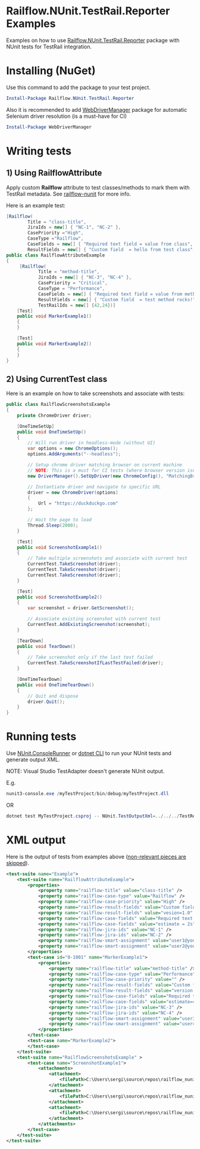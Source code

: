# Railflow.NUnit.TestRail.Reporter Examples

Examples on how to use [Railflow.NUnit.TestRail.Reporter](https://www.nuget.org/packages/Railflow.NUnit.TestRail.Reporter/) package with NUnit tests for TestRail integration.


Installing (NuGet)
============

Use this command to add the package to your test project.

```powershell
Install-Package Railflow.NUnit.TestRail.Reporter
```

Also it is recommended to add [WebDriverManager](https://www.nuget.org/packages/WebDriverManager/) package for automatic Selenium driver resolution (is a must-have for CI)

```powershell
Install-Package WebDriverManager
```



Writing tests
=============



## 1) Using RailflowAttribute

Apply custom **Railflow** attribute to test classes/methods to mark them with TestRail metadata. See [railflow-nunit](https://www.nuget.org/packages/Railflow.NUnit.TestRail.Reporter) for more info.

Here is an example test:

```c#
[Railflow(
        Title = "class-title",
        JiraIds = new[] { "NC-1", "NC-2" },
        CasePriority ="High",
        CaseType ="Railflow",
        CaseFields = new[] { "Required text field = value from class", "estimate = 2s" },
        ResultFields = new[] { "Custom field  = hello from test class", "vesion=1.0" }, SmartAssignment = new []{"user1@yourcompany.com", "user2@yourcompany.com"})]
public class RailflowAttributeExample
{
	 [Railflow(
            Title = "method-title",
            JiraIds = new[] { "NC-3", "NC-4" },
            CasePriority = "Critical",
            CaseType = "Performance",
            CaseFields = new[] { "Required text field = value from method","estimate=42s" },
            ResultFields = new[] { "Custom field  = test method rocks!", "version = 2.0" }, SmartAssignment = new[] { "user3@yourcompany.com", "user4@yourcompany.com"},
            TestRailIds = new[] {42,24})]
	[Test]
	public void MarkerExample1()
	{
	}

	[Test]
	public void MarkerExample2()
	{
	}
}
```



## 2) Using CurrentTest class

Here is an example on how to take screenshots and associate with tests:

```c#
public class RailflowScreenshotsExample
{
	private ChromeDriver driver;

	[OneTimeSetUp]
	public void OneTimeSetUp()
	{
		// Will run driver in headless-mode (without UI)
		var options = new ChromeOptions();
		options.AddArguments("--headless");

		// Setup chrome driver matching browser on current machine
		// NOTE: This is a must for CI tests (where browser version isn't known upfront)
		new DriverManager().SetUpDriver(new ChromeConfig(), "MatchingBrowser");

		// Instantiate driver and navigate to specific URL
		driver = new ChromeDriver(options)
		{
			Url = "https://duckduckgo.com"
		};

		// Wait the page to load
		Thread.Sleep(2000);
	}

	[Test]
	public void ScreenshotExample1()
	{
		// Take multiple screenshots and associate with current test
		CurrentTest.TakeScreenshot(driver);
		CurrentTest.TakeScreenshot(driver);
		CurrentTest.TakeScreenshot(driver);
	}

	[Test]
	public void ScreenshotExample2()
	{
		var screenshot = driver.GetScreenshot();

		// Associate existing screenshot with current test
		CurrentTest.AddExistingScreenshot(screenshot);
	}

	[TearDown]
	public void TearDown()
	{
		// Take screenshot only if the last test failed
		CurrentTest.TakeScreenshotIfLastTestFailed(driver);
	}

	[OneTimeTearDown]
	public void OneTimeTearDown()
	{
		// Quit and dispose
		driver.Quit();
	}
}
```



Running tests
============

Use [NUnit.ConsoleRunner](https://www.nuget.org/packages/NUnit.ConsoleRunner/) or [dotnet CLI](https://docs.microsoft.com/en-us/dotnet/core/tools/dotnet-test) to run your NUnit tests and generate output XML.

NOTE: Visual Studio TestAdapter doesn't generate NUnit output.

E.g.

```powershell
nunit3-console.exe /myTestProject/bin/debug/myTestProject.dll
```

OR

```powershell
dotnet test MyTestProject.csproj -- NUnit.TestOutputXml=../../../TestResults
```



XML output
===========

Here is the output of tests from examples above (<u>non-relevant pieces are skipped</u>).

```xml
<test-suite name="Example">      
	<test-suite name="RailflowAttributeExample">
		<properties>
			<property name="railflow-title" value="class-title" />
			<property name="railflow-case-type" value="Railflow" />
			<property name="railflow-case-priority" value="High" />
			<property name="railflow-result-fields" value="Custom field  = hello from test class" />
			<property name="railflow-result-fields" value="vesion=1.0" />
			<property name="railflow-case-fields" value="Required text field = value from class" />
			<property name="railflow-case-fields" value="estimate = 2s" />
			<property name="railflow-jira-ids" value="NC-1" />
			<property name="railflow-jira-ids" value="NC-2" />
			<property name="railflow-smart-assignment" value="user1@yourcompany.com" />
			<property name="railflow-smart-assignment" value="user2@yourcompany.com" />
		</properties>       
		<test-case id="0-1001" name="MarkerExample1">
			<properties>
				<property name="railflow-title" value="method-title" />
				<property name="railflow-case-type" value="Performance" />
				<property name="railflow-case-priority" value="" />
				<property name="railflow-result-fields" value="Custom field  = test method rocks!" />
				<property name="railflow-result-fields" value="version = 2.0" />
				<property name="railflow-case-fields" value="Required text field = value from method" />
				<property name="railflow-case-fields" value="estimate=42s" />
				<property name="railflow-jira-ids" value="NC-3" />
				<property name="railflow-jira-ids" value="NC-4" />
				<property name="railflow-smart-assignment" value="user3@yourcompany.com" />
				<property name="railflow-smart-assignment" value="user4@yourcompany.com" />
			</properties>       
		</test-case>
		<test-case name="MarkerExample2">          
		</test-case>        
	</test-suite>
	<test-suite name="RailflowScreenshotsExample" >
		<test-case name="ScreenshotExample1">
			<attachments>
				<attachment>
					<filePath>C:\Users\sergi\source\repos\railflow_nunit_example\src\Railflow.NUnit.TestRail.Reporter.Example\Example\railflow-screenshots\test-run 2022-01-11-05-42-18\ScreenshotExample1-0.png</filePath>
				</attachment>
				<attachment>
					<filePath>C:\Users\sergi\source\repos\railflow_nunit_example\src\Railflow.NUnit.TestRail.Reporter.Example\Example\railflow-screenshots\test-run 2022-01-11-05-42-18\ScreenshotExample1-1.png</filePath>
				</attachment>
				<attachment>
					<filePath>C:\Users\sergi\source\repos\railflow_nunit_example\src\Railflow.NUnit.TestRail.Reporter.Example\Example\railflow-screenshots\test-run 2022-01-11-05-42-18\ScreenshotExample1-2.png</filePath>
				</attachment>
			</attachments>
		</test-case>       
	</test-suite>
</test-suite>
```
